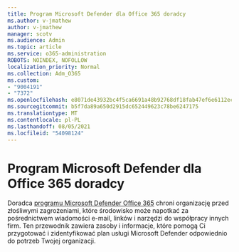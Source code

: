 ```yaml
---
title: Program Microsoft Defender dla Office 365 doradcy
ms.author: v-jmathew
author: v-jmathew
manager: scotv
ms.audience: Admin
ms.topic: article
ms.service: o365-administration
ROBOTS: NOINDEX, NOFOLLOW
localization_priority: Normal
ms.collection: Adm_O365
ms.custom:
- "9004191"
- "7372"
ms.openlocfilehash: e8071de43932bc4f5ca6691a48b92768df18fab47ef6e6112ecc8604678b6408
ms.sourcegitcommit: b5f7da89a650d2915dc652449623c78be6247175
ms.translationtype: MT
ms.contentlocale: pl-PL
ms.lasthandoff: 08/05/2021
ms.locfileid: "54098124"
---
```

# <a name="microsoft-defender-for-office-365-advisor"></a>Program Microsoft Defender dla Office 365 doradcy

Doradca [programu Microsoft Defender Office 365](https://go.microsoft.com/fwlink/?linkid=2146614) chroni organizację przed złośliwymi zagrożeniami, które środowisko może napotkać za pośrednictwem wiadomości e-mail, linków i narzędzi do współpracy innych firm. Ten przewodnik zawiera zasoby i informacje, które pomogą Ci przygotować i zidentyfikować plan usługi Microsoft Defender odpowiednio do potrzeb Twojej organizacji.
